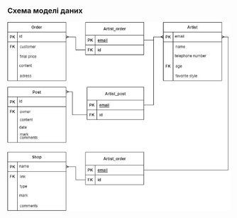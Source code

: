 ### Схема моделі даних
![](https://github.com/oleksandrblazhko/ai202-baranyuk/blob/laboratory-work-5/2-SoftwareDesign/2.3-DataModel/RelDB.jpg)
